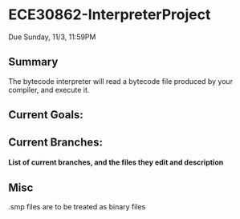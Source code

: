 # ECE30862-InterpreterProject
Due Sunday, 11/3, 11:59PM

## Summary
The bytecode interpreter will read a bytecode file produced by your compiler, and execute it.

## Current Goals:

## Current Branches:
#### List of current branches, and the files they edit and description

## Misc
.smp files are to be treated as binary files

